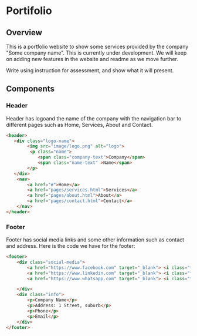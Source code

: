 # Portifolio

## Overview

This is a portfolio website to show some services provided by the company "Some company name". This is currently under development. We will keep on adding new features in the website and readme as we move further.

Write using instruction for assessment, and show what it will present.

## Components
### Header
Header has logoand the name of the company with the navigation bar to different pages such as Home, Services, About and Contact.

```html
<header>
   <div class="logo-name">
        <img src="image/logo.png" alt="logo">
         <p class="name">
            <span class="company-text">Company</span> 
            <span class="name-text" >Name</span>
        </p>
   </div>
    <nav>
        <a href="#">Home</a>            
        <a href="pages/services.html">Services</a>
        <a href="pages/about.html">About</a>
        <a href="pages/contact.html">Contact</a>
    </nav>
</header>
```

### Footer
Footer has social media links and some other information such as contact and address. Here is the code we have for the footer:

```html
<footer>
    <div class="social-media">
        <a href="https://www.facebook.com" target="_blank"> <i class="fa-brands fa-facebook"></i></a>
        <a href="https://www.linkedin.com" target="_blank"> <i class="fa-brands fa-linkedin"></i></a>
        <a href="https://www.whatsapp.com" target="_blank"> <i class="fa-brands fa-square-whatsapp"></i></a>

    </div>
    <div class="info">
        <p>Company Name</p>
        <p>Address: 1 Street, suburb</p>
        <p>Phone</p>
        <p>Email</p>
    </div>
</footer>
```

